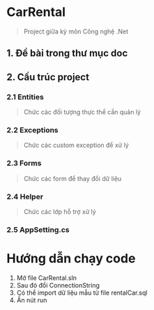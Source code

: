 # CarRental
> Project giữa kỳ môn Công nghệ .Net
## 1. Đề bài trong thư mục doc
## 2. Cấu trúc project
### 2.1 Entities
> Chức các đối tượng thực thể cần quản lý
### 2.2 Exceptions
> Chức các custom exception để xử lý
### 2.3 Forms
> Chức các form để thay đổi dữ liệu
### 2.4 Helper
> Chức các lớp hỗ trợ xử lý
### 2.5 AppSetting.cs
# Hướng dẫn chạy code
1. Mở file CarRental.sln
2. Sau đó đổi ConnectionString
3. Có thể import dữ liệu mẫu từ file rentalCar.sql
4. Ấn nút run